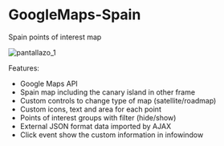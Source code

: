 # GoogleMaps-Spain
Spain points of interest map

![pantallazo_1](https://github.com/RgmProgrammer/GoogleMaps-Spain/blob/master/GoogleMaps-Spain.png)

Features:
- Google Maps API
- Spain map including the canary island in other frame
- Custom controls to change type of map (satellite/roadmap)
- Custom icons, text and area for each point
- Points of interest groups with filter (hide/show)
- External JSON format data imported by AJAX
- Click event show the custom information in infowindow

